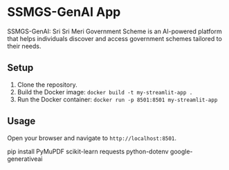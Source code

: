 # SSMGS-GenAI App

SSMGS-GenAI: Sri Sri Meri Government Scheme is an AI-powered platform that helps individuals discover and access government schemes tailored to their needs.

## Setup

1. Clone the repository.
2. Build the Docker image: `docker build -t my-streamlit-app .`
3. Run the Docker container: `docker run -p 8501:8501 my-streamlit-app`

## Usage

Open your browser and navigate to `http://localhost:8501`.

pip install PyMuPDF scikit-learn requests python-dotenv google-generativeai